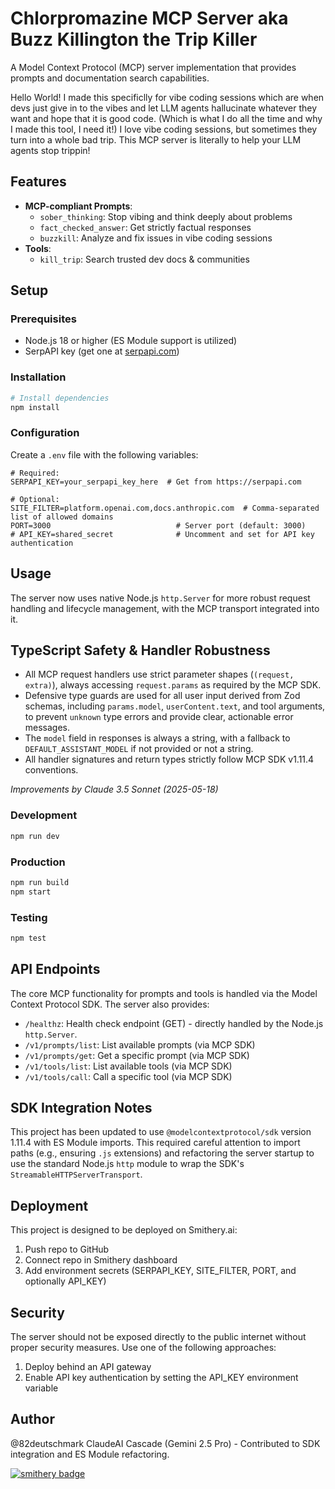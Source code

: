 # Chlorpromazine MCP Server aka Buzz Killington the Trip Killer

A Model Context Protocol (MCP) server implementation that provides prompts and documentation search capabilities.

Hello World!  I made this specificlly for vibe coding sessions which are when devs just give in to the vibes and let LLM agents hallucinate whatever they want and hope that it is good code.  (Which is what I do all the time and why I made this tool, I need it!) I love vibe coding sessions, but sometimes they turn into a whole bad trip. This MCP server is literally to help your LLM agents stop trippin! 

## Features

- **MCP-compliant Prompts**:
  - `sober_thinking`: Stop vibing and think deeply about problems
  - `fact_checked_answer`: Get strictly factual responses
  - `buzzkill`: Analyze and fix issues in vibe coding sessions
- **Tools**:
  - `kill_trip`: Search trusted dev docs & communities


## Setup

### Prerequisites

- Node.js 18 or higher (ES Module support is utilized)
- SerpAPI key (get one at [serpapi.com](https://serpapi.com))

### Installation

```bash
# Install dependencies
npm install
```

### Configuration

Create a `.env` file with the following variables:

```env
# Required:
SERPAPI_KEY=your_serpapi_key_here  # Get from https://serpapi.com

# Optional:
SITE_FILTER=platform.openai.com,docs.anthropic.com  # Comma-separated list of allowed domains
PORT=3000                            # Server port (default: 3000)
# API_KEY=shared_secret              # Uncomment and set for API key authentication
```

## Usage

The server now uses native Node.js `http.Server` for more robust request handling and lifecycle management, with the MCP transport integrated into it.

## TypeScript Safety & Handler Robustness

- All MCP request handlers use strict parameter shapes (`(request, extra)`), always accessing `request.params` as required by the MCP SDK.
- Defensive type guards are used for all user input derived from Zod schemas, including `params.model`, `userContent.text`, and tool arguments, to prevent `unknown` type errors and provide clear, actionable error messages.
- The `model` field in responses is always a string, with a fallback to `DEFAULT_ASSISTANT_MODEL` if not provided or not a string.
- All handler signatures and return types strictly follow MCP SDK v1.11.4 conventions.

*Improvements by Claude 3.5 Sonnet (2025-05-18)*

### Development

```bash
npm run dev
```

### Production

```bash
npm run build
npm start
```

### Testing

```bash
npm test
```

## API Endpoints

The core MCP functionality for prompts and tools is handled via the Model Context Protocol SDK. The server also provides:

- `/healthz`: Health check endpoint (GET) - directly handled by the Node.js `http.Server`.
- `/v1/prompts/list`: List available prompts (via MCP SDK)
- `/v1/prompts/get`: Get a specific prompt (via MCP SDK)
- `/v1/tools/list`: List available tools (via MCP SDK)
- `/v1/tools/call`: Call a specific tool (via MCP SDK)

## SDK Integration Notes

This project has been updated to use `@modelcontextprotocol/sdk` version 1.11.4 with ES Module imports. This required careful attention to import paths (e.g., ensuring `.js` extensions) and refactoring the server startup to use the standard Node.js `http` module to wrap the SDK's `StreamableHTTPServerTransport`.

## Deployment

This project is designed to be deployed on Smithery.ai:

1. Push repo to GitHub
2. Connect repo in Smithery dashboard
3. Add environment secrets (SERPAPI_KEY, SITE_FILTER, PORT, and optionally API_KEY)

## Security

The server should not be exposed directly to the public internet without proper security measures. Use one of the following approaches:

1. Deploy behind an API gateway
2. Enable API key authentication by setting the API_KEY environment variable

## Author
@82deutschmark 
ClaudeAI
Cascade (Gemini 2.5 Pro) - Contributed to SDK integration and ES Module refactoring.

[![smithery badge](https://smithery.ai/badge/@82deutschmark/chlorpromazine-mcp)](https://smithery.ai/server/@82deutschmark/chlorpromazine-mcp)
